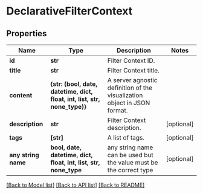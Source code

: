 # DeclarativeFilterContext


## Properties
Name | Type | Description | Notes
------------ | ------------- | ------------- | -------------
**id** | **str** | Filter Context ID. | 
**title** | **str** | Filter Context title. | 
**content** | **{str: (bool, date, datetime, dict, float, int, list, str, none_type)}** | A server agnostic definition of the visualization object in JSON format. | 
**description** | **str** | Filter Context description. | [optional] 
**tags** | **[str]** | A list of tags. | [optional] 
**any string name** | **bool, date, datetime, dict, float, int, list, str, none_type** | any string name can be used but the value must be the correct type | [optional]

[[Back to Model list]](../README.md#documentation-for-models) [[Back to API list]](../README.md#documentation-for-api-endpoints) [[Back to README]](../README.md)


